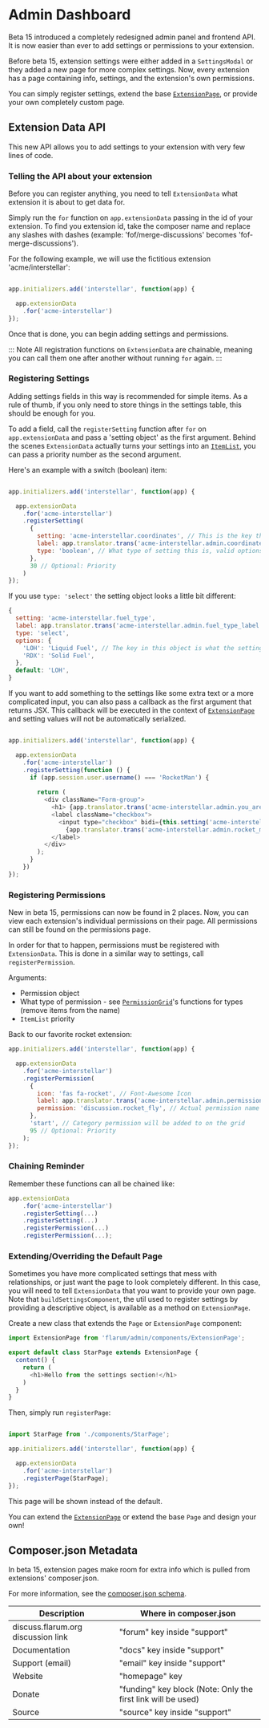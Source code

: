 # Admin Dashboard

Beta 15 introduced a completely redesigned admin panel and frontend API. It is now easier than ever to add settings or permissions to your extension.

Before beta 15, extension settings were either added in a `SettingsModal` or they added a new page for more complex settings. Now, every extension has a page containing info, settings, and the extension's own permissions.

You can simply register settings, extend the base [`ExtensionPage`](https://api.docs.flarum.org/js/master/class/src/admin/components/extensionpage.js~extensionpage), or provide your own completely custom page.

## Extension Data API

This new API allows you to add settings to your extension with very few lines of code.

### Telling the API about your extension

Before you can register anything, you need to tell `ExtensionData` what extension it is about to get data for. 

Simply run the `for` function on `app.extensionData` passing in the id of your extension. To find you extension id, take the composer name and replace any slashes with dashes (example: 'fof/merge-discussions' becomes 'fof-merge-discussions').

For the following example, we will use the fictitious extension 'acme/interstellar':

```js

app.initializers.add('interstellar', function(app) {

  app.extensionData
    .for('acme-interstellar')
});
```

Once that is done, you can begin adding settings and permissions. 

::: Note
All registration functions on `ExtensionData` are chainable, meaning you can call them one after another without running `for` again.
:::

### Registering Settings

Adding settings fields in this way is recommended for simple items. As a rule of thumb, if you only need to store things in the settings table, this should be enough for you.

To add a field, call the `registerSetting` function after `for` on `app.extensionData` and pass a 'setting object' as the first argument. Behind the scenes `ExtensionData` actually turns your settings into an [`ItemList`](https://api.docs.flarum.org/js/master/class/src/common/utils/itemlist.ts~itemlist), you can pass a priority number as the second argument. 

Here's an example with a switch (boolean) item:

```js

app.initializers.add('interstellar', function(app) {

  app.extensionData
    .for('acme-interstellar')
    .registerSetting(
      {
        setting: 'acme-interstellar.coordinates', // This is the key the settings will be saved under in the settings table in the database.
        label: app.translator.trans('acme-interstellar.admin.coordinates_label'), // The label to be shown letting the admin know what the setting does.
        type: 'boolean', // What type of setting this is, valid options are: boolean, text (or any other <input> tag type), and select. 
      },
      30 // Optional: Priority
    )
});
```

If you use `type: 'select'` the setting object looks a little bit different:

```js
{
  setting: 'acme-interstellar.fuel_type',
  label: app.translator.trans('acme-interstellar.admin.fuel_type_label'),
  type: 'select',
  options: {
    'LOH': 'Liquid Fuel', // The key in this object is what the setting will be stored as in the database, the value is the label the admin will see (remember to use translations if they make sense in your context).
    'RDX': 'Solid Fuel',
  },
  default: 'LOH',
}
```


If you want to add something to the settings like some extra text or a more complicated input, you can also pass a callback as the first argument that returns JSX. This callback will be executed in the context of [`ExtensionPage`](https://api.docs.flarum.org/js/master/class/src/admin/components/extensionpage.js~extensionpage) and setting values will not be automatically serialized.

```js

app.initializers.add('interstellar', function(app) {

  app.extensionData
    .for('acme-interstellar')
    .registerSetting(function () {
      if (app.session.user.username() === 'RocketMan') {
    
        return (
          <div className="Form-group">
            <h1> {app.translator.trans('acme-interstellar.admin.you_are_rocket_man_label')} </h1>
            <label className="checkbox">
              <input type="checkbox" bidi={this.setting('acme-interstellar.rocket_man_setting')}/>
                {app.translator.trans('acme-interstellar.admin.rocket_man_setting_label')}
            </label>
          </div>
        );
      }
    })
});
```

### Registering Permissions

New in beta 15, permissions can now be found in 2 places. Now, you can view each extension's individual permissions on their page. All permissions can still be found on the permissions page.

In order for that to happen, permissions must be registered with `ExtensionData`. This is done in a similar way to settings, call `registerPermission`. 

Arguments: 
 * Permission object
 * What type of permission - see [`PermissionGrid`](https://api.docs.flarum.org/js/master/class/src/admin/components/permissiongrid.js~permissiongrid)'s functions for types (remove items from the name)
 * `ItemList` priority
 
Back to our favorite rocket extension:

```js
app.initializers.add('interstellar', function(app) {

  app.extensionData
    .for('acme-interstellar')
    .registerPermission(
      {
        icon: 'fas fa-rocket', // Font-Awesome Icon
        label: app.translator.trans('acme-interstellar.admin.permissions.fly_rockets_label'), // Permission Label
        permission: 'discussion.rocket_fly', // Actual permission name stored in database (and used when checking permission).
      }, 
      'start', // Category permission will be added to on the grid
      95 // Optional: Priority
    );
});
```

### Chaining Reminder

Remember these functions can all be chained like:

```js
app.extensionData
    .for('acme-interstellar')
    .registerSetting(...)
    .registerSetting(...)
    .registerPermission(...)
    .registerPermission(...);
```

### Extending/Overriding the Default Page

Sometimes you have more complicated settings that mess with relationships, or just want the page to look completely different. In this case, you will need to tell `ExtensionData` that you want to provide your own page. Note that `buildSettingsComponent`, the util used to register settings by providing a descriptive object, is available as a method on `ExtensionPage`.

Create a new class that extends the `Page` or `ExtensionPage` component:

```js
import ExtensionPage from 'flarum/admin/components/ExtensionPage';

export default class StarPage extends ExtensionPage {
  content() {
    return (
      <h1>Hello from the settings section!</h1>
    )
  }
}

```

Then, simply run `registerPage`:

```js

import StarPage from './components/StarPage';

app.initializers.add('interstellar', function(app) {

  app.extensionData
    .for('acme-interstellar')
    .registerPage(StarPage);
});
```

This page will be shown instead of the default.

You can extend the [`ExtensionPage`](https://api.docs.flarum.org/js/master/class/src/admin/components/extensionpage.js~extensionpage) or extend the base `Page` and design your own!

## Composer.json Metadata

In beta 15, extension pages make room for extra info which is pulled from extensions' composer.json.

For more information, see the [composer.json schema](https://getcomposer.org/doc/04-schema.md).

| Description                       | Where in composer.json                 |
| --------------------------------- | -------------------------------------- |
| discuss.flarum.org discussion link | "forum" key inside "support"           |
| Documentation                     | "docs" key inside "support"            |
| Support (email)                   | "email" key inside "support"           |
| Website                           | "homepage" key                         |
| Donate                            | "funding" key block (Note: Only the first link will be used) |
| Source                            | "source" key inside "support"          |
